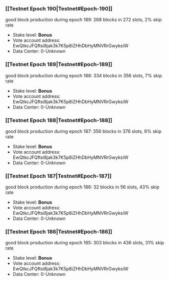 ### [[Testnet Epoch 190|Testnet#Epoch-190]]
good block production during epoch 189: 268 blocks in 272 slots, 2% skip rate
* Stake level: **Bonus** 
* Vote account address: EwQtkcJFQftsi8jak3k7K5p8iZHhDbHyMNVRrGwyksiW
* Data Center: 0-Unknown
### [[Testnet Epoch 189|Testnet#Epoch-189]]
good block production during epoch 188: 334 blocks in 356 slots, 7% skip rate
* Stake level: **Bonus** 
* Vote account address: EwQtkcJFQftsi8jak3k7K5p8iZHhDbHyMNVRrGwyksiW
* Data Center: 0-Unknown
### [[Testnet Epoch 188|Testnet#Epoch-188]]
good block production during epoch 187: 356 blocks in 376 slots, 6% skip rate
* Stake level: **Bonus** 
* Vote account address: EwQtkcJFQftsi8jak3k7K5p8iZHhDbHyMNVRrGwyksiW
* Data Center: 0-Unknown
### [[Testnet Epoch 187|Testnet#Epoch-187]]
good block production during epoch 186: 32 blocks in 56 slots, 43% skip rate
* Stake level: **Bonus** 
* Vote account address: EwQtkcJFQftsi8jak3k7K5p8iZHhDbHyMNVRrGwyksiW
* Data Center: 0-Unknown
### [[Testnet Epoch 186|Testnet#Epoch-186]]
good block production during epoch 185: 303 blocks in 436 slots, 31% skip rate
* Stake level: **Bonus** 
* Vote account address: EwQtkcJFQftsi8jak3k7K5p8iZHhDbHyMNVRrGwyksiW
* Data Center: 0-Unknown